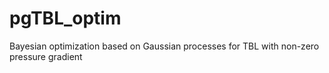 # pgTBL_optim
Bayesian optimization based on Gaussian processes for TBL with non-zero pressure gradient
